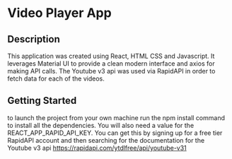 # Video Player App 



## Description
This application was created using React, HTML CSS and Javascript. It leverages Material UI to provide a clean modern interface and axios for making API calls. The Youtube v3 api was used via RapidAPI in order to fetch data for each of the videos. 

## Getting Started
to launch the project from your own machine run the npm install command to install all the dependencies. You will also need a value for the REACT_APP_RAPID_API_KEY. You can get this by signing up for a free tier RapidAPI account and then searching for the documentation for the Youtube v3 api 
https://rapidapi.com/ytdlfree/api/youtube-v31

